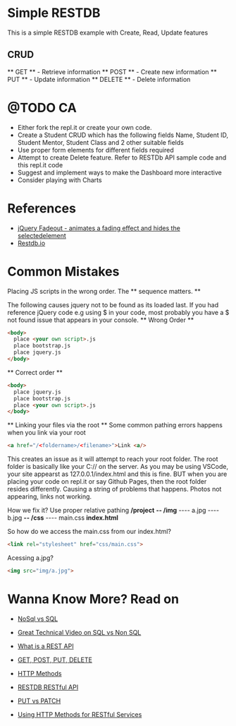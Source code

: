 # Simple RESTDB
This is a simple RESTDB example with Create, Read, Update features

## CRUD
** GET **    - Retrieve information
** POST **  - Create new information 
** PUT **   - Update information
** DELETE ** - Delete information

# @TODO CA 
- Either fork the repl.it or create your own code.
- Create a Student CRUD which has the following fields
Name, Student ID, Student Mentor, Student Class and 2 other suitable fields
- Use proper form elements for different fields required
- Attempt to create Delete feature. Refer to RESTDb API sample code and this repl.it code
- Suggest and implement ways to make the Dashboard more interactive
- Consider playing with Charts

# References
- [jQuery Fadeout - animates a fading effect and hides the  selectedelement](https://api.jquery.com/fadeout/)
- [Restdb.io](https://restdb.io/)

# Common Mistakes
Placing JS scripts in the wrong order. The ** sequence matters. ** 

The following causes jquery not to be found as its loaded last. If you had reference jQuery code e.g using $ in your code, most probably you have a $ not found issue that appears in your console.
** Wrong Order **
```html
<body>
  place <your own script>.js
  place bootstrap.js
  place jquery.js
</body>
```

** Correct order **
```html
<body>
  place jquery.js
  place bootstrap.js
  place <your own script>.js
</body> 
```
  
** Linking your files via the root **
Some common pathing errors happens when you link via your root

```html
<a href="/<foldername>/<filename>">Link <a/>
```
This creates an issue as it will attempt to reach your root folder. The root folder is basically like your C:// on the server. As you may be using VSCode, your site appearst as 127.0.0.1/index.html and this is fine. BUT when you are placing your code on repl.it or say Github Pages, then the root folder resides differently. Causing a string of problems that happens. Photos not appearing, links not working.

How we fix it?
Use proper relative pathing
**/project** 
**-- /img**
---- a.jpg
---- b.jpg
**-- /css**
---- main.css
**index.html**

So how do we access the main.css from our index.html?
```html
<link rel="stylesheet" href="css/main.css">
```
Acessing a.jpg?
```html
<img src="img/a.jpg">
```

# Wanna Know More? Read on
- [NoSql vs SQL](https://www.mongodb.com/nosql-explained/nosql-vs-sql)

- [Great Technical Video on SQL vs Non SQL](https://www.youtube.com/watch?v=ZS_kXvOeQ5Y)
- [What is a REST API](https://www.youtube.com/watch?v=lsMQRaeKNDk)
- [GET, POST, PUT, DELETE](https://medium.com/@9cv9official/what-are-get-post-put-patch-delete-a-walkthrough-with-javascripts-fetch-api-17be31755d28)
- [HTTP Methods](https://assertible.com/blog/7-http-methods-every-web-developer-should-know-and-how-to-test-them)
- [RESTDB RESTful API](https://restdb.io/docs/rest-api#restdb)
- [PUT vs PATCH](https://www.dorusomcutean.com/crud-put-vs-patch/)
- [Using HTTP Methods for RESTful Services](https://www.restapitutorial.com/lessons/httpmethods.html)



